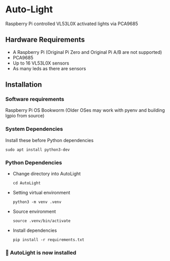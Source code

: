 # Auto-Light
Raspberry Pi controlled VL53L0X activated lights via PCA9685

## Hardware Requirements

* A Raspberry Pi (Original Pi Zero and Original Pi A/B are not supported)
* PCA9685
* Up to 16 VL53L0X sensors
* As many leds as there are sensors

## Installation

### Software requirements

Raspberry Pi OS Bookworm (Older OSes may work with pyenv and building lgpio from source)

### System Dependencies
Install these before Python dependencies

`sudo apt install python3-dev`

### Python Dependencies

* Change directory into AutoLight

    `cd AutoLight`

* Setting virtual environment

    `python3 -m venv .venv`

* Source environment
    
    `source .venv/bin/activate`

* Install dependencies

    `pip install -r requirements.txt`

### 🚀 AutoLight is now installed